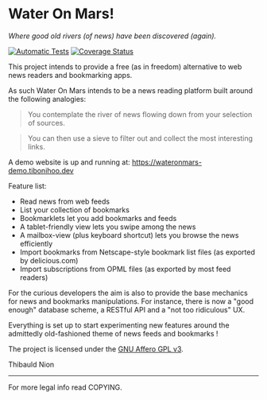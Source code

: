 Water On Mars!
==============

*Where good old rivers (of news) have been discovered (again).*

[![Automatic Tests](https://github.com/tibonihoo/wateronmars/actions/workflows/automatic-tests.yml/badge.svg)](https://github.com/tibonihoo/wateronmars/actions/workflows/automatic-tests.yml)
[![Coverage Status](https://coveralls.io/repos/tibonihoo/wateronmars/badge.png?branch=master)](https://coveralls.io/r/tibonihoo/wateronmars?branch=master)

This project intends to provide a free (as in freedom) alternative to
web news readers and bookmarking apps.

As such Water On Mars intends to be a news reading platform built around the following analogies:

> You contemplate the river of news flowing down from your selection of sources.

> You can then use a sieve to filter out and collect the most interesting links.

A demo website is up and running at: https://wateronmars-demo.tibonihoo.dev

Feature list:

- Read news from web feeds
- List your collection of bookmarks
- Bookmarklets let you add bookmarks and feeds
- A tablet-friendly view lets you swipe among the news
- A mailbox-view (plus keyboard shortcut) lets you browse the news efficiently
- Import bookmarks from Netscape-style bookmark list files (as exported by delicious.com)
- Import subscriptions from OPML files (as exported by most feed readers)


For the curious developers the aim is also to provide the base
mechanics for news and bookmarks manipulations. For instance, there is
now a "good enough" database scheme, a RESTful API and a "not too
ridiculous" UX.

Everything is set up to start experimenting new features around the
admittedly old-fashioned theme of news feeds and bookmarks !

The project is licensed under the [GNU Affero GPL v3](http://www.gnu.org/licenses/agpl-3.0.html).


Thibauld Nion

- - -

For more legal info read COPYING.

